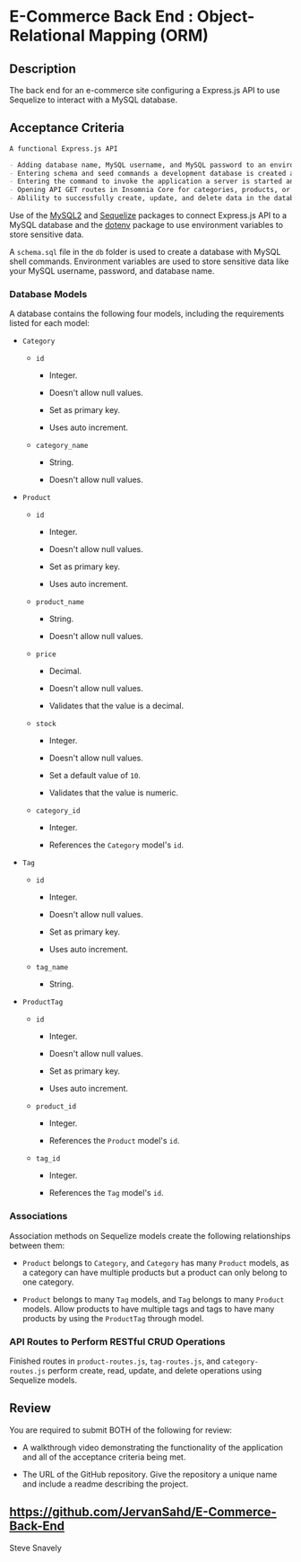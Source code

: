 # E-Commerce Back End : Object-Relational Mapping (ORM)

## Description

The back end for an e-commerce site configuring a Express.js API to use Sequelize to interact with a MySQL database.

## Acceptance Criteria

```md
A functional Express.js API

- Adding database name, MySQL username, and MySQL password to an environment variable file connects to a database using Sequelize
- Entering schema and seed commands a development database is created and is seeded with test data
- Entering the command to invoke the application a server is started and the Sequelize models are synced to the MySQL database
- Opening API GET routes in Insomnia Core for categories, products, or tags displays the data for each of these routes in a formatted JSON
- Ablility to successfully create, update, and delete data in the database by testing API POST, PUT, and DELETE routes in Insomnia Core
```

Use of the [MySQL2](https://www.npmjs.com/package/mysql2) and [Sequelize](https://www.npmjs.com/package/sequelize) packages to connect Express.js API to a MySQL database and the [dotenv](https://www.npmjs.com/package/dotenv) package to use environment variables to store sensitive data.

A `schema.sql` file in the `db` folder is used to create a database with MySQL shell commands. Environment variables are used to store sensitive data like your MySQL username, password, and database name.

### Database Models

A database contains the following four models, including the requirements listed for each model:

- `Category`

  - `id`

    - Integer.

    - Doesn't allow null values.

    - Set as primary key.

    - Uses auto increment.

  - `category_name`

    - String.

    - Doesn't allow null values.

- `Product`

  - `id`

    - Integer.

    - Doesn't allow null values.

    - Set as primary key.

    - Uses auto increment.

  - `product_name`

    - String.

    - Doesn't allow null values.

  - `price`

    - Decimal.

    - Doesn't allow null values.

    - Validates that the value is a decimal.

  - `stock`

    - Integer.

    - Doesn't allow null values.

    - Set a default value of `10`.

    - Validates that the value is numeric.

  - `category_id`

    - Integer.

    - References the `Category` model's `id`.

- `Tag`

  - `id`

    - Integer.

    - Doesn't allow null values.

    - Set as primary key.

    - Uses auto increment.

  - `tag_name`

    - String.

- `ProductTag`

  - `id`

    - Integer.

    - Doesn't allow null values.

    - Set as primary key.

    - Uses auto increment.

  - `product_id`

    - Integer.

    - References the `Product` model's `id`.

  - `tag_id`

    - Integer.

    - References the `Tag` model's `id`.

### Associations

Association methods on Sequelize models create the following relationships between them:

- `Product` belongs to `Category`, and `Category` has many `Product` models, as a category can have multiple products but a product can only belong to one category.

- `Product` belongs to many `Tag` models, and `Tag` belongs to many `Product` models. Allow products to have multiple tags and tags to have many products by using the `ProductTag` through model.

### API Routes to Perform RESTful CRUD Operations

Finished routes in `product-routes.js`, `tag-routes.js`, and `category-routes.js` perform create, read, update, and delete operations using Sequelize models.

## Review

You are required to submit BOTH of the following for review:

- A walkthrough video demonstrating the functionality of the application and all of the acceptance criteria being met.

- The URL of the GitHub repository. Give the repository a unique name and include a readme describing the project.

## https://github.com/JervanSahd/E-Commerce-Back-End

Steve Snavely
